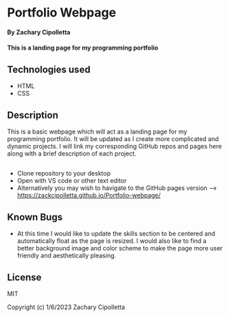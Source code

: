 # Portfolio Webpage

#### By Zachary Cipolletta

#### This is a landing page for my programming portfolio

## Technologies used

* HTML
* CSS

## Description

This is a basic webpage which will act as a landing page for my programming portfolio.  It will be updated as I create more complicated and dynamic projects.  I will link my corresponding GitHub repos and pages here along with a brief description of each project.

##

* Clone repository to your desktop
* Open with VS code or other text editor
* Alternatively you may wish to havigate to the GitHub pages version --> https://zackcipolletta.github.io/Portfolio-webpage/

## Known Bugs
 * At this time I would like to update the skills section to be centered and automatically float as the page is resized.  I would also like to find a better background image and color scheme to make the page more user friendly and aesthetically pleasing.

## License
MIT

Copyright (c) 1/6/2023 Zachary Cipolletta